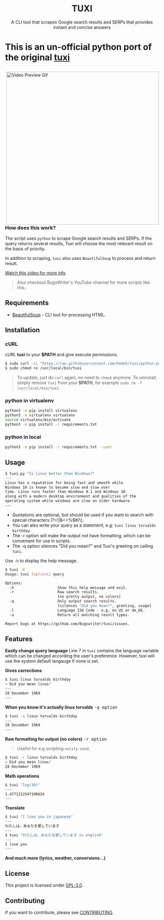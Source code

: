 <h1 align="center">TUXI</h1>
<p align="center">A CLI tool that scrapes Google search results and SERPs that provides instant and concise answers</p>

# This is an un-official python port of the original [tuxi](https://github.com/Bugswriter/tuxi/)

##

<img src="https://i.ibb.co/sCwYpZ8/general.gif" alt="Video Preview Gif" align="right" width="500px"/>

### How does this work?

The script uses `python` to scrape Google search results and SERPs.
If the query returns several results, Tuxi will choose the most
relevant result on the basis of priority.

In addition to scraping, `tuxi` also uses `BeautifulSoup` to process and return
result.

[Watch this video for more info](https://youtu.be/EtwWvMa8muU)

> Also checkout BugsWriter's YouTube channel for more scripts like this.

## Requirements

- [BeautifulSoup](https://www.crummy.com/software/BeautifulSoup/) - CLI tool for processing HTML.

## Installation

### cURL

cURL **tuxi** to your **$PATH** and give execute permissions.

```sh
$ sudo curl -sL "https://raw.githubusercontent.com/h4de5/tuxi/python-port/tuxi.py" -o /usr/local/bin/tuxi
$ sudo chmod +x /usr/local/bin/tuxi
```

> To update, just do `curl` again, no need to `chmod` anymore.
> To uninstall, simply remove `tuxi` from your **$PATH**, for example `sudo rm -f /usr/local/bin/tuxi`.

### python in virtualenv

```sh
python3 -m pip install virtualenv
python3 -m virtualenv virtualenv
source virtualenv/bin/activate
python3 -m pip install -r requirements.txt
```

### python in local

```sh
python3 -m pip install -r requirements.txt --user
```

## Usage

```sh
$ tuxi.py "Is Linux better than Windows?"
---
Linux has a reputation for being fast and smooth while
Windows 10 is known to become slow and slow over
time. Linux runs faster than Windows 8.1 and Windows 10
along with a modern desktop environment and qualities of the
operating system while windows are slow on older hardware.
---
```

- Quotations are optional, but should be used if you want to search with special characters (?=!|&<>%$#/\\).
- You can also write your query as a statement, e.g: `tuxi linus torvalds birthday`.
- The -r option will make the output not have formatting, which can be convenient for use in scripts.
- The -q option silences "Did you mean?" and Tuxi's greeting on calling `tuxi`.

Use `-h` to display the help message.

```sh
$ tuxi -h
Usage: tuxi [options] query

Options:
  -h                    Show this help message and exit.
  -r                    Raw search results.
                        (no pretty output, no colors)
  -q                    Only output search results.
                        (silences "Did you mean?", greeting, usage)
  -l                    Language ISO Code - e.g. en_US or de_DE.
  -a                    Return all matching result types.

Report bugs at https://github.com/Bugswriter/tuxi/issues.
```

## Features

**Easily change query language**
Line 7 in `tuxi` contains the language variable which can be changed according the user's preference.
However, tuxi will use the system default langauge if none is set.

**Gives corrections**

```sh
$ tuxi linux torvalds birthday
> Did you mean linus?
---
28 December 1969
---
```

**When you know it's actually linux torvalds** <kbd>-q option</kbd>

```sh
$ tuxi -q linux torvalds birthday
---
28 December 1969
---
```

**Raw formatting for output (no colors)** <kbd>-r option</kbd>

> Useful for e.g scripting `notify-send`.

```sh
$ tuxi -r linux torvalds birthday
> Did you mean linus?
28 December 1969
```

**Math operations**

```sh
$ tuxi "log(30)"
---
1.4771212547196624
---
```

**Translate**

```sh
$ tuxi "I love you in japanese"
---
わたしは、あなたを愛しています
---
$ tuxi "わたしは、あなたを愛しています in english"
---
I love you
---
```

**And much more (lyrics, weather, conversions...)**

## License

This project is licensed under [GPL-3.0](./LICENSE).

## Contributing

If you want to contribute, please see [CONTRIBUTING](./.github/ISSUE_TEMPLATE/CONTRIBUTING.md).
